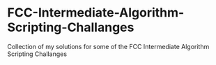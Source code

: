 # FCC-Intermediate-Algorithm-Scripting-Challanges
Collection of my solutions for some of the FCC Intermediate Algorithm Scripting Challanges
